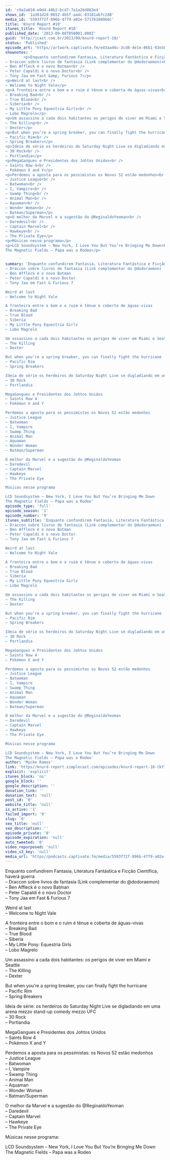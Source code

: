 ```yaml
---
id: 'c9a2a010-e0d4-40b2-bcd7-7a1a26d063e4'
shows_id: '1a361d2d-0652-4b5f-aa4c-03181ab7c2d8'
media_id: '5593f72f-896b-4779-a02e-5717b1089b0c'
title: 'Knurd Report #10'
itunes_title: 'Knurd Report #10'
published_date: '2013-09-08T050001.000Z'
guid: 'http//jcast.com.br/2013/09/knurd-report-10/'
status: 'Published'
episode_art: 'https//artwork.captivate.fm/e43aa46c-3cd8-4e1e-86b1-93e5863c4080/1000-itunes-1582315387.jpg'
shownotes: '
        <p>Enquanto confundirem Fantasia, Literatura Fantástica e Ficção Científica, haverá guerra<br />
– Draccon sobre livros de fantasia (Link complementar do @dodoraemon)<br />
– Ben Affleck é o novo Batman<br />
– Peter Capaldi é o novo Doctor<br />
– Tony Jaa em Fast &amp; Furious 7</p>
<p>Weird at last<br />
– Welcome to Night Vale</p>
<p>A fronteira entre o bom e o ruim é tênue e coberta de águas-vivas<br />
– Breaking Bad<br />
– True Blood<br />
– Siberia<br />
– My Little Pony Equestria Girls<br />
– Lobo Magrelo</p>
<p>Um assassino a cada dois habitantes os perigos de viver em Miami e Seattle<br />
– The Killing<br />
– Dexter</p>
<p>But when you’re a spring breaker, you can finally fight the hurricane<br />
– Pacific Rim<br />
– Spring Breakers</p>
<p>Ideia de série os herdeiros do Saturday Night Live se digladiando em uma arena mezzo stand-up comedy mezzo UFC<br />
– 30 Rock<br />
– Portlandia</p>
<p>MegaGangues e Presidentes dos Johtos Unidos<br />
– Saints Row 4<br />
– Pokémon X and Y</p>
<p>Perdemos a aposta para os pessimistas os Novos 52 estão medonhos<br />
– Justice League<br />
– Batwoman<br />
– I, Vampire<br />
– Swamp Thing<br />
– Animal Man<br />
– Aquaman<br />
– Wonder Woman<br />
– Batman/Superman</p>
<p>O melhor da Marvel e a sugestão do @ReginaldoYeoman<br />
– Daredevil<br />
– Captain Marvel<br />
– Hawkeye<br />
– The Private Eye</p>
<p>Músicas nesse programa</p>
<p>LCD Soundsystem – New York, I Love You But You’re Bringing Me Down<br />
The Magnetic Fields – Papa was a Rodeo</p>

      '
summary: 'Enquanto confundirem Fantasia, Literatura Fantástica e Ficção Científica, haverá guerra
– Draccon sobre livros de fantasia (Link complementar do @dodoraemon)
– Ben Affleck é o novo Batman
– Peter Capaldi é o novo Doctor
– Tony Jaa em Fast & Furious 7

Weird at last
– Welcome to Night Vale

A fronteira entre o bom e o ruim é tênue e coberta de águas-vivas
– Breaking Bad
– True Blood
– Siberia
– My Little Pony Equestria Girls
– Lobo Magrelo

Um assassino a cada dois habitantes os perigos de viver em Miami e Seattle
– The Killing
– Dexter

But when you’re a spring breaker, you can finally fight the hurricane
– Pacific Rim
– Spring Breakers

Ideia de série os herdeiros do Saturday Night Live se digladiando em uma arena mezzo stand-up comedy mezzo UFC
– 30 Rock
– Portlandia

MegaGangues e Presidentes dos Johtos Unidos
– Saints Row 4
– Pokémon X and Y

Perdemos a aposta para os pessimistas os Novos 52 estão medonhos
– Justice League
– Batwoman
– I, Vampire
– Swamp Thing
– Animal Man
– Aquaman
– Wonder Woman
– Batman/Superman

O melhor da Marvel e a sugestão do @ReginaldoYeoman
– Daredevil
– Captain Marvel
– Hawkeye
– The Private Eye

Músicas nesse programa

LCD Soundsystem – New York, I Love You But You’re Bringing Me Down
The Magnetic Fields – Papa was a Rodeo'
episode_type: 'full'
episode_season: '1'
episode_number: '9'
itunes_subtitle: 'Enquanto confundirem Fantasia, Literatura Fantástica e Ficção Científica, haverá guerra
– Draccon sobre livros de fantasia (Link complementar do @dodoraemon)
– Ben Affleck é o novo Batman
– Peter Capaldi é o novo Doctor
– Tony Jaa em Fast & Furious 7

Weird at last
– Welcome to Night Vale

A fronteira entre o bom e o ruim é tênue e coberta de águas-vivas
– Breaking Bad
– True Blood
– Siberia
– My Little Pony Equestria Girls
– Lobo Magrelo

Um assassino a cada dois habitantes os perigos de viver em Miami e Seattle
– The Killing
– Dexter

But when you’re a spring breaker, you can finally fight the hurricane
– Pacific Rim
– Spring Breakers

Ideia de série os herdeiros do Saturday Night Live se digladiando em uma arena mezzo stand-up comedy mezzo UFC
– 30 Rock
– Portlandia

MegaGangues e Presidentes dos Johtos Unidos
– Saints Row 4
– Pokémon X and Y

Perdemos a aposta para os pessimistas os Novos 52 estão medonhos
– Justice League
– Batwoman
– I, Vampire
– Swamp Thing
– Animal Man
– Aquaman
– Wonder Woman
– Batman/Superman

O melhor da Marvel e a sugestão do @ReginaldoYeoman
– Daredevil
– Captain Marvel
– Hawkeye
– The Private Eye

Músicas nesse programa

LCD Soundsystem – New York, I Love You But You’re Bringing Me Down
The Magnetic Fields – Papa was a Rodeo'
author: 'Mycke Ramos'
link: 'https//knurd-report.simplecast.com/episodes/knurd-report-10-tkY7Grdh'
explicit: 'explicit'
itunes_block: 'no'
google_block: ''
google_description: ''
donation_link: ''
donation_text: 'null'
post_id: '0'
website_title: 'null'
is_active: '1'
failed_import: '0'
slug: '0'
seo_title: 'null'
seo_description: ''
episode_private: '0'
episode_expiration: 'null'
auto_tweeted: '0'
video_repurposed: 'null'
video_s3_key: 'null'
media_url: 'https//podcasts.captivate.fm/media/5593f72f-896b-4779-a02e-5717b1089b0c/hipcast-12771-u-391496-s-1-audio_tc.mp3'
---
```

Enquanto confundirem Fantasia, Literatura Fantástica e Ficção Científica, haverá guerra  
– Draccon sobre livros de fantasia (Link complementar do @dodoraemon)  
– Ben Affleck é o novo Batman  
– Peter Capaldi é o novo Doctor  
– Tony Jaa em Fast & Furious 7

Weird at last  
– Welcome to Night Vale

A fronteira entre o bom e o ruim é tênue e coberta de águas-vivas  
– Breaking Bad  
– True Blood  
– Siberia  
– My Little Pony: Equestria Girls  
– Lobo Magrelo

Um assassino a cada dois habitantes: os perigos de viver em Miami e Seattle  
– The Killing  
– Dexter

But when you’re a spring breaker, you can finally fight the hurricane  
– Pacific Rim  
– Spring Breakers

Ideia de série: os herdeiros do Saturday Night Live se digladiando em uma arena mezzo stand-up comedy mezzo UFC  
– 30 Rock  
– Portlandia

MegaGangues e Presidentes dos Johtos Unidos  
– Saints Row 4  
– Pokémon X and Y

Perdemos a aposta para os pessimistas: os Novos 52 estão medonhos  
– Justice League  
– Batwoman  
– I, Vampire  
– Swamp Thing  
– Animal Man  
– Aquaman  
– Wonder Woman  
– Batman/Superman

O melhor da Marvel e a sugestão do @ReginaldoYeoman  
– Daredevil  
– Captain Marvel  
– Hawkeye  
– The Private Eye

Músicas nesse programa:

LCD Soundsystem – New York, I Love You But You’re Bringing Me Down  
The Magnetic Fields – Papa was a Rodeo